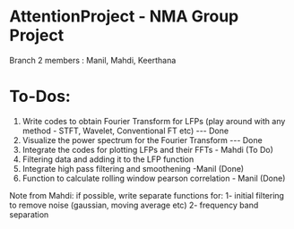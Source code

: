 # AttentionProject - NMA Group Project
Branch 2 members : Manil, Mahdi, Keerthana

# To-Dos:
1. Write codes to obtain Fourier Transform for LFPs (play around with any method - STFT, Wavelet, Conventional FT etc)  --- Done
2. Visualize the power spectrum for the Fourier Transform  --- Done
3. Integrate the codes for plotting LFPs and their FFTs  - Mahdi (To Do)
4. Filtering data and adding it to the LFP function 
5. Integrate high pass filtering and smoothening -Manil (Done)
6. Function to calculate rolling window pearson correlation - Manil (Done)

Note from Mahdi: if possible, write separate functions for: 1- initial filtering to remove noise (gaussian, moving average etc) 2- frequency band separation
